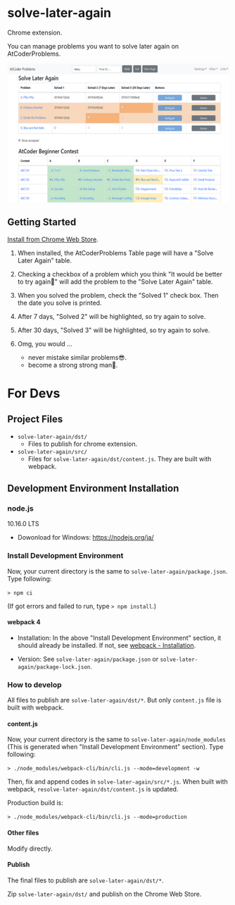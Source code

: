 # solve-later-again
Chrome extension.

You can manage problems you want to solve later again on AtCoderProblems.

![Screenshot](https://github.com/taketakeyyy/solve-later-again/blob/master/solve-later-again/img/screenshot1_1280x800.png "Screenshot")

## Getting Started

[Install from Chrome Web Store](https://chrome.google.com/webstore/detail/solve-later-again/emndffmnlppiaelhdneheagpaancfahk).


1. When installed, the AtCoderProblems Table page will have a "Solve Later Again" table.

2. Checking a checkbox of a problem which you think "It would be better to try again🤔" will add the problem to the "Solve Later Again" table.

3. When you solved the problem, check the "Solved 1" check box. Then the date you solve is printed.

4. After 7 days, "Solved 2" will be highlighted, so try again to solve.

5. After 30 days, "Solved 3" will be highlighted, so try again to solve.

6. Omg, you would ...
    * never mistake similar problems😎.
    * become a strong strong man💪.


# For Devs
## Project Files
* `solve-later-again/dst/`
    * Files to publish for chrome extension.
* `solve-later-again/src/`
    * Files for `solve-later-again/dst/content.js`. They are built with webpack.

## Development Environment Installation
### node.js
10.16.0 LTS

* Dowonload for Windows: https://nodejs.org/ja/

### Install Development Environment

Now, your current directory is the same to `solve-later-again/package.json`. Type following:

`> npm ci`

(If got errors and failed to run, type `> npm install`.)


#### webpack 4
* Installation: In the above "Install Development Environment" section, it should already be installed.  If not, see [webpack - Installation](https://webpack.js.org/guides/installation/).

* Version: See `solve-later-again/package.json` or `solve-later-again/package-lock.json`.

### How to develop
All files to publish are `solve-later-again/dst/*`. But only `content.js` file is built with webpack.

#### content.js
Now, your current directory is the same to `solve-later-again/node_modules` (This is generated when "Install Development Environment" section). Type following:

`> ./node_modules/webpack-cli/bin/cli.js --mode=development -w`

Then, fix and append codes in `solve-later-again/src/*.js`. When built with webpack, `resolve-later-again/dst/content.js` is updated.

Production build is:

`> ./node_modules/webpack-cli/bin/cli.js --mode=production`


#### Other files

Modify directly.


#### Publish

The final files to publish are `solve-later-again/dst/*`.

Zip `solve-later-again/dst/` and publish on the Chrome Web Store.
